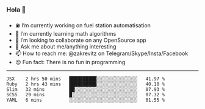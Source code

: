 ### Hola 👋
- ⛽️ I’m currently working on fuel station automatisation
- 🧮 I’m currently learning math algorithms
- 👀 I’m looking to collaborate on any OpenSource app
- 💬 Ask me about me/anything interesting
- 📫 How to reach me: @zakrevitz on Telegram/Skype/Insta/Facebook
- 😐 Fun fact: There is no fun in programming


---
<!--START_SECTION:waka-->
```text
JSX    2 hrs 50 mins   ██████████░░░░░░░░░░░░░░░   41.97 % 
Ruby   2 hrs 43 mins   ██████████░░░░░░░░░░░░░░░   40.18 % 
Slim   32 mins         ██░░░░░░░░░░░░░░░░░░░░░░░   07.93 % 
SCSS   29 mins         █░░░░░░░░░░░░░░░░░░░░░░░░   07.32 % 
YAML   6 mins          ░░░░░░░░░░░░░░░░░░░░░░░░░   01.55 %
```
<!--END_SECTION:waka-->
